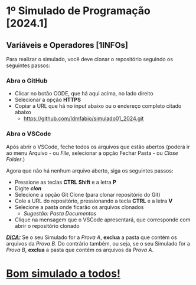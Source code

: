 # 1º Simulado de Programação [2024.1]

## Variáveis e Operadores [1INFOs]

Para realizar o simulado, você deve clonar o repositório seguindo os seguintes passos:

### **Abra o GitHub**
- Clicar no botão CODE, que há aqui acima, no lado direito
- Selecionar a opção **HTTPS**
- Copiar a URL que há no input abaixo ou o endereço completo citado abaixo
  - https://github.com/ldmfabio/simulado01_2024.git

### **Abra o VSCode**

Após abrir o VSCode, feche todos os arquivos que estão abertos (poderá ir ao menu Arquivo - ou _File_, selecionar a opção Fechar Pasta - ou _Close Folder_.)

Agora que não há nenhum arquivo aberto, siga os seguintes passos:
- Pressione as teclas **CTRL** **Shift** e a letra **P**
- Digite ***clon***
- Selecione a opção Git Clone (para clonar repositório do Git)
- Cole a URL do repositório, pressionando a tecla **CTRL** e a letra **V**
- Selecione a pasta onde ficarão os arquivos clonados
  - _Sugestão: Pasta Documentos_
- Clique na mensagem que o VSCode apresentará, que corresponde com abrir o repositório clonado


<u>***DICA:***</u>
Se o seu Simulado for a _Prova A_, **exclua** a pasta que contém os arquivos da _Prova B_. Do contrário também, ou seja, se o seu Simulado for a _Prova B_, **exclua** a pasta que contém os arquivos da _Prova A_.


# 
# **<u>Bom simulado a todos!</u>**